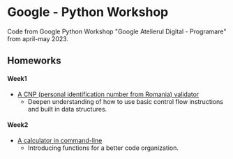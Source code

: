 # Google - Python Workshop

Code from Google Python Workshop "Google Atelierul Digital - Programare" from 
april-may 2023.

## Homeworks

#### Week1
- [A CNP (personal identification number from Romania) validator](week1/homework1/cnp_validator.py)
    * Deepen understanding of how to use basic control flow instructions and 
built in data structures.

#### Week2
- [A calculator in command-line](week2/homework1/basic_calculator.py)
    * Introducing functions for a better code organization.
